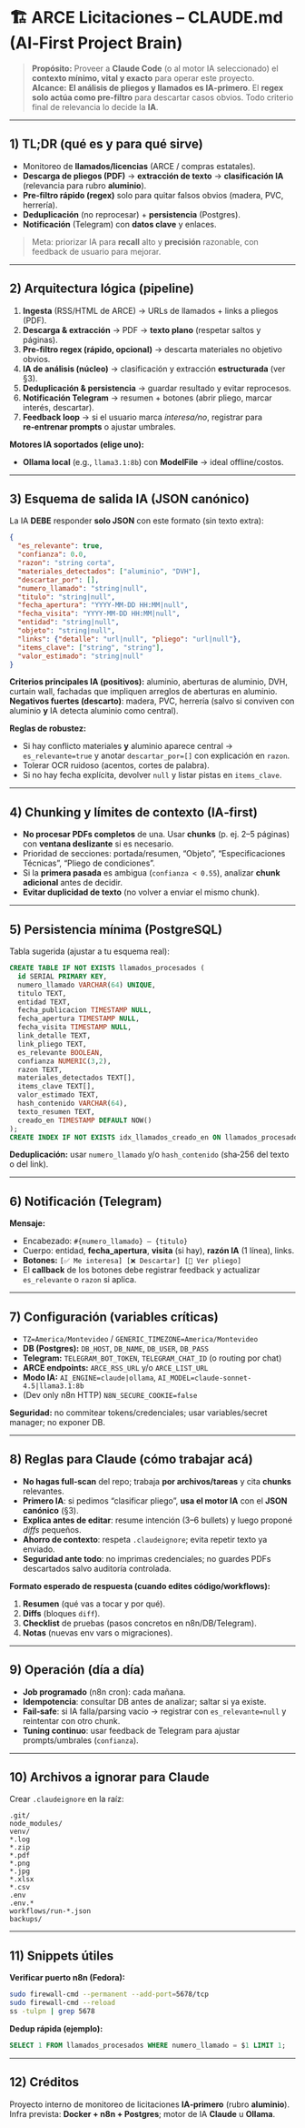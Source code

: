 # 🏗️ ARCE Licitaciones – CLAUDE.md (AI‑First Project Brain)

> **Propósito:** Proveer a **Claude Code** (o al motor IA seleccionado) el **contexto mínimo, vital y exacto** para operar este proyecto.  
> **Alcance:** **El análisis de pliegos y llamados es IA‑primero**. El **regex solo actúa como pre‑filtro** para descartar casos obvios. Todo criterio final de relevancia lo decide la **IA**.

---

## 1) TL;DR (qué es y para qué sirve)
- Monitoreo de **llamados/licencias** (ARCE / compras estatales).
- **Descarga de pliegos (PDF)** → **extracción de texto** → **clasificación IA** (relevancia para rubro **aluminio**).
- **Pre‑filtro rápido (regex)** solo para quitar falsos obvios (madera, PVC, herrería).  
- **Deduplicación** (no reprocesar) + **persistencia** (Postgres).  
- **Notificación** (Telegram) con **datos clave** y enlaces.

> Meta: priorizar IA para **recall** alto y **precisión** razonable, con feedback de usuario para mejorar.

---

## 2) Arquitectura lógica (pipeline)
1) **Ingesta** (RSS/HTML de ARCE) → URLs de llamados + links a pliegos (PDF).  
2) **Descarga & extracción** → PDF → **texto plano** (respetar saltos y páginas).  
3) **Pre‑filtro regex (rápido, opcional)** → descarta materiales no objetivo obvios.  
4) **IA de análisis (núcleo)** → clasificación y extracción **estructurada** (ver §3).  
5) **Deduplicación & persistencia** → guardar resultado y evitar reprocesos.  
6) **Notificación Telegram** → resumen + botones (abrir pliego, marcar interés, descartar).  
7) **Feedback loop** → si el usuario marca *interesa/no*, registrar para **re‑entrenar prompts** o ajustar umbrales.

**Motores IA soportados (elige uno):**
- **Ollama local** (e.g., `llama3.1:8b`) con **ModelFile** → ideal offline/costos.

---

## 3) Esquema de **salida IA** (JSON canónico)
La IA **DEBE** responder **solo JSON** con este formato (sin texto extra):

```json
{
  "es_relevante": true,
  "confianza": 0.0,
  "razon": "string corta",
  "materiales_detectados": ["aluminio", "DVH"],
  "descartar_por": [],
  "numero_llamado": "string|null",
  "titulo": "string|null",
  "fecha_apertura": "YYYY-MM-DD HH:MM|null",
  "fecha_visita": "YYYY-MM-DD HH:MM|null",
  "entidad": "string|null",
  "objeto": "string|null",
  "links": {"detalle": "url|null", "pliego": "url|null"},
  "items_clave": ["string", "string"],
  "valor_estimado": "string|null"
}
```

**Criterios principales IA (positivos):** aluminio, aberturas de aluminio, DVH, curtain wall, fachadas que impliquen arreglos de aberturas en aluminio.  
**Negativos fuertes (descarto)**: madera, PVC, herrería (salvo si conviven con aluminio **y** IA detecta aluminio como central).

**Reglas de robustez:**
- Si hay conflicto materiales **y** aluminio aparece central → `es_relevante=true` y anotar `descartar_por=[]` con explicación en `razon`.
- Tolerar OCR ruidoso (acentos, cortes de palabra).  
- Si no hay fecha explícita, devolver `null` y listar pistas en `items_clave`.

---

## 4) Chunking y límites de contexto (IA‑first)
- **No procesar PDFs completos** de una. Usar **chunks** (p. ej. 2–5 páginas) con **ventana deslizante** si es necesario.  
- Prioridad de secciones: portada/resumen, “Objeto”, “Especificaciones Técnicas”, “Pliego de condiciones”.  
- Si la **primera pasada** es ambigua (`confianza < 0.55`), analizar **chunk adicional** antes de decidir.  
- **Evitar duplicidad de texto** (no volver a enviar el mismo chunk).

---

## 5) Persistencia mínima (PostgreSQL)
Tabla sugerida (ajustar a tu esquema real):

```sql
CREATE TABLE IF NOT EXISTS llamados_procesados (
  id SERIAL PRIMARY KEY,
  numero_llamado VARCHAR(64) UNIQUE,
  titulo TEXT,
  entidad TEXT,
  fecha_publicacion TIMESTAMP NULL,
  fecha_apertura TIMESTAMP NULL,
  fecha_visita TIMESTAMP NULL,
  link_detalle TEXT,
  link_pliego TEXT,
  es_relevante BOOLEAN,
  confianza NUMERIC(3,2),
  razon TEXT,
  materiales_detectados TEXT[],
  items_clave TEXT[],
  valor_estimado TEXT,
  hash_contenido VARCHAR(64),
  texto_resumen TEXT,
  creado_en TIMESTAMP DEFAULT NOW()
);
CREATE INDEX IF NOT EXISTS idx_llamados_creado_en ON llamados_procesados(creado_en);
```

**Deduplicación:** usar `numero_llamado` y/o `hash_contenido` (sha‑256 del texto o del link).

---

## 6) Notificación (Telegram)
**Mensaje:**  
- Encabezado: `#{numero_llamado} – {titulo}`  
- Cuerpo: entidad, **fecha_apertura**, **visita** (si hay), **razón IA** (1 línea), links.  
- **Botones:** `[✅ Me interesa] [❌ Descartar] [📎 Ver pliego]`  
- El **callback** de los botones debe registrar feedback y actualizar `es_relevante` o `razon` si aplica.

---

## 7) Configuración (variables críticas)
- `TZ=America/Montevideo` / `GENERIC_TIMEZONE=America/Montevideo`
- **DB (Postgres):** `DB_HOST`, `DB_NAME`, `DB_USER`, `DB_PASS`
- **Telegram:** `TELEGRAM_BOT_TOKEN`, `TELEGRAM_CHAT_ID` (o routing por chat)
- **ARCE endpoints:** `ARCE_RSS_URL` y/o `ARCE_LIST_URL`
- **Modo IA:** `AI_ENGINE=claude|ollama`, `AI_MODEL=claude-sonnet-4.5|llama3.1:8b`
- (Dev only n8n HTTP) `N8N_SECURE_COOKIE=false`

**Seguridad:** no commitear tokens/credenciales; usar variables/secret manager; no exponer DB.

---

## 8) Reglas para **Claude** (cómo trabajar acá)
- **No hagas full-scan** del repo; trabaja **por archivos/tareas** y cita **chunks** relevantes.  
- **Primero IA**: si pedimos “clasificar pliego”, **usa el motor IA** con el **JSON canónico** (§3).  
- **Explica antes de editar**: resume intención (3–6 bullets) y luego proponé *diffs* pequeños.  
- **Ahorro de contexto**: respeta `.claudeignore`; evita repetir texto ya enviado.  
- **Seguridad ante todo**: no imprimas credenciales; no guardes PDFs descartados salvo auditoría controlada.

**Formato esperado de respuesta (cuando edites código/workflows):**
1) **Resumen** (qué vas a tocar y por qué).  
2) **Diffs** (bloques `diff`).  
3) **Checklist** de pruebas (pasos concretos en n8n/DB/Telegram).  
4) **Notas** (nuevas env vars o migraciones).

---

## 9) Operación (día a día)
- **Job programado** (n8n cron): cada mañana.  
- **Idempotencia**: consultar DB antes de analizar; saltar si ya existe.  
- **Fail‑safe**: si IA falla/parsing vacío → registrar con `es_relevante=null` y reintentar con otro chunk.  
- **Tuning continuo**: usar feedback de Telegram para ajustar prompts/umbrales (`confianza`).

---

## 10) Archivos a ignorar para Claude
Crear `.claudeignore` en la raíz:
```
.git/
node_modules/
venv/
*.log
*.zip
*.pdf
*.png
*.jpg
*.xlsx
*.csv
.env
.env.*
workflows/run-*.json
backups/
```

---

## 11) Snippets útiles
**Verificar puerto n8n (Fedora):**
```bash
sudo firewall-cmd --permanent --add-port=5678/tcp
sudo firewall-cmd --reload
ss -tulpn | grep 5678
```

**Dedup rápida (ejemplo):**
```sql
SELECT 1 FROM llamados_procesados WHERE numero_llamado = $1 LIMIT 1;
```

---

## 12) Créditos
Proyecto interno de monitoreo de licitaciones **IA‑primero** (rubro **aluminio**).  
Infra prevista: **Docker + n8n + Postgres**; motor de IA **Claude** u **Ollama**.
